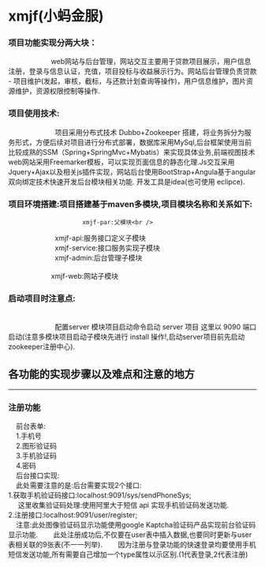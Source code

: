 xmjf(小蚂金服)
================================

### 项目功能实现分两大块：<br />  
                         web网站与后台管理，网站交互主要用于贷款项目展示，用户信息注册，登录与信息认证，充值，项目投标与收益展示行为。网站后台管理负责贷款 - 项目维护(发起，审核，截标，与还款计划查询等操作)，用户信息维护，图片资源维护，资源权限控制等操作.

### 项目使用技术:<br />  
                         项目采用分布式技术 Dubbo+Zookeeper 搭建，将业务拆分为服务形式，方便后续对项目进行分布式部署，数据库采用MySql,后台框架使用当前比较成熟的SSM（Spring+SpringMvc+Mybatis）来实现具体业务,前端视图技术web网站采用Freemarker模板，可以实现页面信息的静态化理.Js交互采用           Jquery+Ajax以及相关js插件实现，网站后台使用BootStrap+Angula基于angular双向绑定技术快速开发后台模块相关功能. 开发工具是idea(也可使用 eclipce).

### 项目环境搭建:项目搭建基于maven多模块,项目模块名称和关系如下:<br />
                         xmjf-par:父模块<br />  
                         xmjf-api:服务接口定义子模块<br />
                         xmjf-service:接口服务实现子模块<br />  
                         xmjf-admin:后台管理子模块<br />  
                         xmjf-web:网站子模块
                        
### 启动项目时注意点:<br />  
                         配置server 模块项目启动命令启动 server 项目 这里以 9090 端口启动(注意多模块项目启动子模块先进行 install 操作!,启动server项目前先启动zookeeper注册中心).
## 各功能的实现步骤以及难点和注意的地方
----------------------------------------------------------
### 注册功能
     前台表单:<br />
     1.手机号<br />
     2.图形验证码<br/>
     3.手机验证码<br/>
     4.密码<br/>
     后台接口实现:<br />
     此处需要注意的是:后台需要实现2个接口:<br/>
 1.获取手机验证码接口:localhost:9091/sys/sendPhoneSys;<br/>
      这里收集验证码处理:使用阿里大于短信 api 实现手机验证码发送功能.<br />
 2.注册接口:localhost:9091/user/register;<br />  
   注意:此处图像验证码显示功能使用google Kaptcha验证码产品实现前台验证码显示功能.
        此处注册成功后,不仅要在user表中插入数据,也要同时更新与user表相关联的9张表(不一一列举).
        因为注册与登录功能的快速登录均要使用手机短信发送功能,所有需要自己增加一个type属性以示区别.(1代表登录,2代表注册)
     
   

